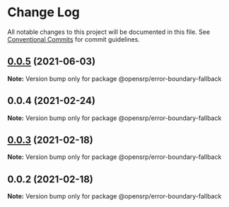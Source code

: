 # Change Log

All notable changes to this project will be documented in this file.
See [Conventional Commits](https://conventionalcommits.org) for commit guidelines.

## [0.0.5](https://github.com/OpenSRP/web/compare/@opensrp/error-boundary-fallback@0.0.4...@opensrp/error-boundary-fallback@0.0.5) (2021-06-03)

**Note:** Version bump only for package @opensrp/error-boundary-fallback

## 0.0.4 (2021-02-24)

**Note:** Version bump only for package @opensrp/error-boundary-fallback

## [0.0.3](https://github.com/OpenSRP/web/compare/@opensrp/error-boundary-fallback@0.0.2...@opensrp/error-boundary-fallback@0.0.3) (2021-02-18)

**Note:** Version bump only for package @opensrp/error-boundary-fallback

## 0.0.2 (2021-02-18)

**Note:** Version bump only for package @opensrp/error-boundary-fallback

